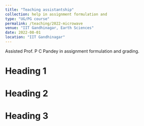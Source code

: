 ```yaml
---
title: "Teaching assistantship"
collection: help in assignment formulation and 
type: "UG/PG course"
permalink: /teaching/2022-microwave
venue: "IIT Gandhinagar, Earth Sciences"
date: 2022-08-01
location: "IIT Gandhinagar"
---
```


Assisted Prof. P C Pandey in assignment formulation and grading.

Heading 1
======

Heading 2
======

Heading 3
======
